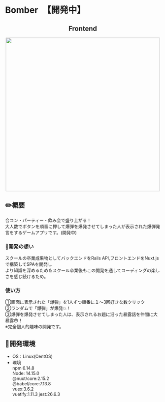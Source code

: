 # Bomber　【開発中】

<h2 align="center">Frontend</h2>
<p align="center">
  <img src="https://user-images.githubusercontent.com/71075728/114141940-3c695680-994d-11eb-8fb0-4b3f41dd8496.png" height="500px;" /></a>
</p>
 
 
## :pencil2:概要
合コン・パーティー・飲み会で盛り上がる！<br>
大人数でボタンを順番に押して爆弾を爆発させてしまった人が表示された爆弾発言をするゲームアプリです。(開発中)

### :love_letter:開発の想い
スクールの卒業成果物としてバックエンドをRails API,フロントエンドをNuxt.jsで構築してSPAを開発し<br>
より知識を深めるため＆スクール卒業後もこの開発を通してコーディングの楽しさを感じ続けるため。

### 使い方
①画面に表示された「爆弾」を1人ずつ順番に１〜3回好きな数クリック<br>
②ランダムで「爆弾」が爆発:boom:！<br>
③爆弾を爆発させてしまった人は、表示されるお題に沿った暴露話を仲間に大暴露:flushed:！<br>
※完全個人的趣味の開発です。


## :memo:開発環境
- OS：Linux(CentOS)  
- 環境  
npm 6.14.8  
Node: 14.15.0   
@nuxt/core:2.15.2  
@babel/core:7.13.8  
vuex:3.6.2  
vuetify:1.11.3
jest:26.6.3



